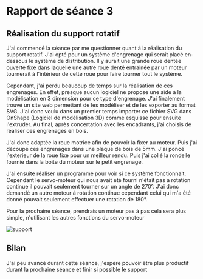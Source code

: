 # Rapport de séance 3

## Réalisation du support rotatif 

J'ai commencé la séance par me questionner quant à la réalisation du support rotatif. J'ai opté pour un système d'engrenage qui serait placé en-dessous 
le système de distribution. Il y aurait une grande roue dentée ouverte fixe dans laquelle une autre roue denté entrainée par un moteur tournerait à l'intérieur
de cette roue pour faire tourner tout le système.

Cependant, j'ai perdu beaucoup de temps sur la réalisation de ces engrenages. En effet, presque aucun logiciel ne propose une aide à la modélisation en 3 dimension
pour ce type d'engrenage. J'ai finalement trouvé un site web permettant de les modéliser et de les exporter au format SVG. J'ai donc voulu dans un premier temps 
importer ce fichier SVG dans OnShape (Logiciel de modélisation 3D) comme esquisse pour ensuite l'extruder. Au final, après concertation avec les encadrants,
j'ai choisis de réaliser ces engrenages en bois.

J'ai donc adaptée la roue motrice afin de pouvoir la fixer au moteur. Puis j'ai découpé ces engrenages dans une plaque de bois de 5mm. J'ai poncé l'exterieur de 
la roue fixe pour un meilleur rendu. Puis j'ai collé la rondelle fournie dans la boite du moteur sur le petit engrenage.

J'ai ensuite réaliser un programme pour voir si ce système fonctionnait. Cependant le servo-moteur qui nous avait été fourni n'était pas à rotation continue
il pouvait seulement tourner sur un angle de 270°. J'ai donc demandé un autre moteur à rotation continue cependant celui qui m'a été donné pouvait seulement 
effectuer une rotation de 180°. 

Pour la prochaine séance, prendrais un moteur pas à pas cela sera plus simple, n'utilisant les autres fonctions du servo-moteur

![support]()

## Bilan 

J'ai peu avancé durant cette séance, j'espère pouvoir être plus productif durant la prochaine séance et finir si possible le support
